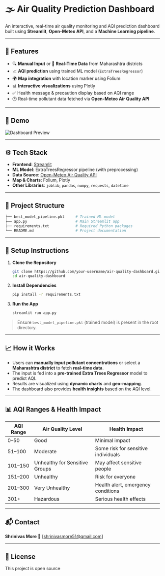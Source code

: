 
# 🌫️ Air Quality Prediction Dashboard

An interactive, real-time air quality monitoring and AQI prediction dashboard built using **Streamlit**, **Open-Meteo API**, and a **Machine Learning pipeline**.

---

## 📌 Features

- 🔍 **Manual Input** or 📡 **Real-Time Data** from Maharashtra districts
- 📈 **AQI prediction** using trained ML model (`ExtraTreesRegressor`)
- 🌍 **Map integration** with location marker using Folium
- 📊 **Interactive visualizations** using Plotly
- ✅ Health message & precaution display based on AQI range
- 🕒 Real-time pollutant data fetched via **Open-Meteo Air Quality API**

---

## 🚀 Demo

![Dashboard Preview]((https://github.com/user-attachments/assets/a289496f-57e2-4705-b563-2afaada3c8f2)
)  


---

## ⚙️ Tech Stack

- **Frontend**: [Streamlit](https://streamlit.io/)
- **ML Model**: ExtraTreesRegressor pipeline (with preprocessing)
- **Data Source**: [Open-Meteo Air Quality API](https://open-meteo.com/)
- **Map & Charts**: Folium, Plotly
- **Other Libraries**: `joblib`, `pandas`, `numpy`, `requests`, `datetime`

---

## 📂 Project Structure

```bash
├── best_model_pipeline.pkl     # Trained ML model
├── app.py                      # Main Streamlit app
├── requirements.txt            # Required Python packages
└── README.md                   # Project documentation
````

---

## 🔧 Setup Instructions

1. **Clone the Repository**

   ```bash
   git clone https://github.com/your-username/air-quality-dashboard.git
   cd air-quality-dashboard
   ```

2. **Install Dependencies**

   ```bash
   pip install -r requirements.txt
   ```

3. **Run the App**

   ```bash
   streamlit run app.py
   ```

> Ensure `best_model_pipeline.pkl` (trained model) is present in the root directory.

---

## 📈 How it Works

* Users can **manually input pollutant concentrations** or select a **Maharashtra district** to fetch **real-time data**.
* The input is fed into a **pre-trained Extra Trees Regressor** model to predict AQI.
* Results are visualized using **dynamic charts** and **geo-mapping**.
* The dashboard also provides **health insights** based on the AQI level.

---

## 📊 AQI Ranges & Health Impact

| AQI Range | Air Quality Level              | Health Impact                       |
| --------- | ------------------------------ | ----------------------------------- |
| 0–50      | Good                           | Minimal impact                      |
| 51–100    | Moderate                       | Some risk for sensitive individuals |
| 101–150   | Unhealthy for Sensitive Groups | May affect sensitive people         |
| 151–200   | Unhealthy                      | Risk for everyone                   |
| 201–300   | Very Unhealthy                 | Health alert, emergency conditions  |
| 301+      | Hazardous                      | Serious health effects              |

---

## 📬 Contact

**Shrinivas More**
📧 [shrinivasmore51@gmail.com]


---

## 📜 License

This project is open source 
